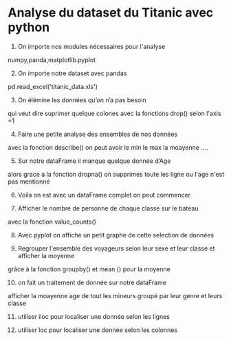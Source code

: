 # Analyse du dataset du Titanic avec python

1. On importe nos modules nécessaires pour l'analyse

numpy,panda,matplotlib.pyplot

2. On importe notre dataset avec pandas

pd.read_excel('titanic_data.xls')

3. On élémine les données qu’on n’a pas besoin 

qui veut dire suprimer quelque colones avec la fonctions drop() selon l'axis =1

4. Faire une petite analyse des ensembles de nos données

avec la fonction describe() on peut avoir le min le max la moayenne ....

5. Sur notre dataFrame il manque quelque donnée d’Age

alors grace a la fonction dropna() on supprimes toute les ligne ou l'age n'est pas mentionné

6. Voila on est avec un dataFrame complet on peut commencer

7. Afficher le nombre de personne de chaque classe sur le bateau

avec la fonction value_counts()

8. Avec pyplot on affiche un petit graphe de cette selection de données

9. Regrouper l'ensemble des voyageurs selon leur sexe et leur classe et afficher la moyenne

grâce à la fonction groupby() et mean () pour la moyenne 

10. on fait un traitement de donnée sur notre dataFrame 

afficher la moayenne age de tout les mineurs groupé par leur genre et leurs classe

11. utiliser iloc pour localiser une donnée selon les lignes

12. utiliser loc pour localiser une donnée selon les colonnes

